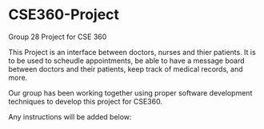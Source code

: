 # CSE360-Project
Group 28 Project for CSE 360


This Project is an interface between doctors, nurses and thier patients. It is to be used to scheudle appointments, be able to have a message board between doctors and their patients, keep track of medical records, and more.

Our group has been working together using proper software development techniques to develop this project for CSE360.

Any instructions will be added below:
